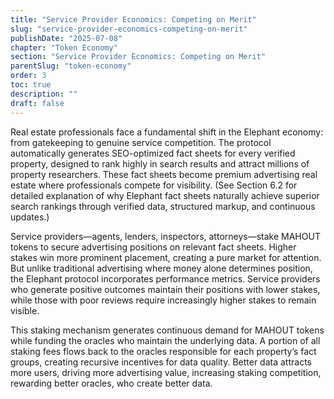 ```yaml
---
title: "Service Provider Economics: Competing on Merit"
slug: "service-provider-economics-competing-on-merit"
publishDate: "2025-07-08"
chapter: "Token Economy"
section: "Service Provider Economics: Competing on Merit"
parentSlug: "token-economy"
order: 3
toc: true
description: ""
draft: false
---
```


Real estate professionals face a fundamental shift in the Elephant economy: from gatekeeping to genuine service competition. The protocol automatically generates SEO-optimized fact sheets for every verified property, designed to rank highly in search results and attract millions of property researchers. These fact sheets become premium advertising real estate where professionals compete for visibility. (See Section 6.2 for detailed explanation of why Elephant fact sheets naturally achieve superior search rankings through verified data, structured markup, and continuous updates.)

Service providers—agents, lenders, inspectors, attorneys—stake MAHOUT tokens to secure advertising positions on relevant fact sheets. Higher stakes win more prominent placement, creating a pure market for attention. But unlike traditional advertising where money alone determines position, the Elephant protocol incorporates performance metrics. Service providers who generate positive outcomes maintain their positions with lower stakes, while those with poor reviews require increasingly higher stakes to remain visible.

This staking mechanism generates continuous demand for MAHOUT tokens while funding the oracles who maintain the underlying data. A portion of all staking fees flows back to the oracles responsible for each property’s fact groups, creating recursive incentives for data quality. Better data attracts more users, driving more advertising value, increasing staking competition, rewarding better oracles, who create better data.
